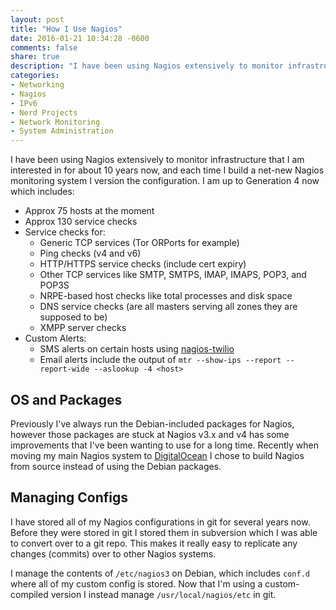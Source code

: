 ```yaml
---
layout: post
title: "How I Use Nagios"
date: 2016-01-21 10:34:28 -0600
comments: false
share: true
description: "I have been using Nagios extensively to monitor infrastructure that I am interested in for about 10 years now, and each time I build a new system I version the configuration. I am up to Generation 4 now."
categories: 
- Networking
- Nagios
- IPv6
- Nerd Projects
- Network Monitoring
- System Administration
---
```

I have been using Nagios extensively to monitor infrastructure that I am interested in for about 10 years now, and each time I build a net-new Nagios monitoring system I version the configuration. I am up to Generation 4 now which includes:

*	Approx 75 hosts at the moment
*	Approx 130 service checks
*	Service checks for:
	*	Generic TCP services (Tor ORPorts for example)
	*	Ping checks (v4 and v6)
	*	HTTP/HTTPS service checks (include cert expiry)
	*	Other TCP services like SMTP, SMTPS, IMAP, IMAPS, POP3, and POP3S
	*	NRPE-based host checks like total processes and disk space
	*	DNS service checks (are all masters serving all zones they are supposed to be)
	*	XMPP server checks
*	Custom Alerts:
	*	SMS alerts on certain hosts using [nagios-twilio](https://github.com/bfg/nagios-twilio)
	*	Email alerts include the output of `mtr --show-ips --report --report-wide --aslookup -4 <host>`

## OS and Packages

Previously I've always run the Debian-included packages for Nagios, however those packages are stuck at Nagios v3.x and v4 has some improvements that I've been wanting to use for a long time. Recently when moving my main Nagios system to [DigitalOcean](https://www.digitalocean.com/?refcode=f6432a6e1354) I chose to build Nagios from source instead of using the Debian packages.

## Managing Configs

I have stored all of my Nagios configurations in git for several years now. Before they were stored in git I stored them in subversion which I was able to convert over to a git repo. This makes it really easy to replicate any changes (commits) over to other Nagios systems. 

I manage the contents of `/etc/nagios3` on Debian, which includes `conf.d` where all of my custom config is stored. Now that I'm using a custom-compiled version I instead manage `/usr/local/nagios/etc` in git.


